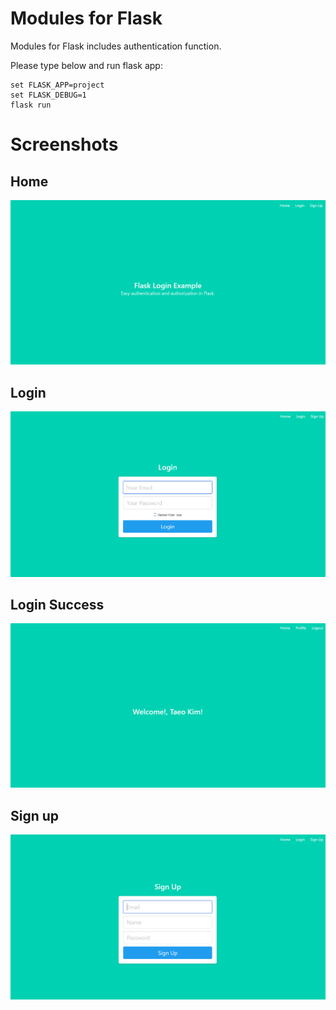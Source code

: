 # Modules for Flask
Modules for Flask includes authentication function.

Please type below and run flask app:
~~~
set FLASK_APP=project
set FLASK_DEBUG=1
flask run
~~~

# Screenshots
## Home
![home](./images/flask_home.PNG)

## Login
![login](./images/flask_login.PNG)

## Login Success
![login_success](./images/flask_login_success.PNG)

## Sign up
![signup](./images/flask_signup.PNG)
